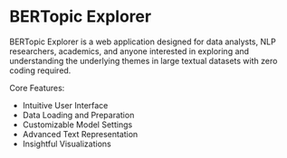 # BERTopic Explorer

BERTopic Explorer is a web application designed for data analysts, NLP researchers, academics, and anyone interested in exploring and understanding the underlying themes in large textual datasets with zero coding required.

Core Features:
- Intuitive User Interface
- Data Loading and Preparation
- Customizable Model Settings
- Advanced Text Representation
- Insightful Visualizations
